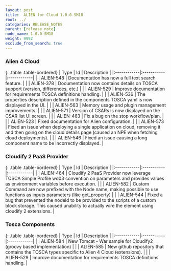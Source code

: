 ```yaml
---
layout: post
title:  ALIEN for Cloud 1.0.0-SM18
root: ../
categories: RELEASE_NOTES
parent: [release_note]
node_name: 1.0.0-SM18
weight: 9992
exclude_from_search: true
---
```






### Alien 4 Cloud

{: .table .table-bordered}
| Type        | Id         | Description |
|:------------|:-----------|:------------|
|  <i class="fa fa-plus text-success"></i> | ALIEN-548 | Documentation has now a full text search feature. |
|  <i class="fa fa-level-up text-primary"></i> | ALIEN-378 | Documentation now contains details on TOSCA support (version, differences, etc.) |
|  <i class="fa fa-level-up text-primary"></i> | ALIEN-529 | Improve documentation for requirements TOSCA definitions handling. |
|  <i class="fa fa-level-up text-primary"></i> | ALIEN-536 | The properties description defined in the components TOSCA yaml is now displayed in the UI. |
|  <i class="fa fa-level-up text-primary"></i> | ALIEN-563 | Memory usage and plugin management improvements. |
|  <i class="fa fa-level-up text-primary"></i> | ALIEN-571 | Version of CSARs is now displayed on the CSAR list UI screen. |
|  <i class="fa fa-bug text-danger"></i> | ALIEN-463 | Fix a bug on the stop workflow/plan. |
|  <i class="fa fa-bug text-danger"></i> | ALIEN-523 | Fixed documentation for Alien configuration. |
|  <i class="fa fa-bug text-danger"></i> | ALIEN-573 | Fixed an issue when deploying a single application on cloud, removing it and then going on the cloud details page (caused an NPE when fetching cloud deployments). |
|  <i class="fa fa-bug text-danger"></i> | ALIEN-546 | Fixed an issue causing a long component name to be incorrectly displayed. |

### Cloudify 2 PaaS Provider

{: .table .table-bordered}
| Type        | Id         | Description |
|:------------|:-----------|:------------|
|  <i class="fa fa-plus text-success"></i> | ALIEN-464 | Cloudify 2 PaaS Provider now leverage TOSCA Simple Profile wd03 convention on parameters and provides values as environment variables before execution. |
|  <i class="fa fa-level-up text-primary"></i> | ALIEN-582 | Custom Command are now prefixed with the Node name, making possible to use functions as inputs parameters (like get_property) |
|  <i class="fa fa-bug text-danger"></i> | ALIEN-544 | Fixed a bug that prevented the nodeId to be provided to the scripts of a custom block storage. This caused unability to actually wire the element using cloudify 2 extensions. |

### Tosca Components

{: .table .table-bordered}
| Type        | Id         | Description |
|:------------|:-----------|:------------|
|  <i class="fa fa-plus text-success"></i> | ALIEN-584 | New Tomcat - War sample for Cloudify2 (groovy based implementation) |
|  <i class="fa fa-plus text-success"></i> | ALIEN-585 | New github repository that contains the TOSCA types specific to Alien 4 Cloud (extensions). |
|  <i class="fa fa-level-up text-primary"></i> | ALIEN-529 | Improve documentation for requirements TOSCA definitions handling. |
